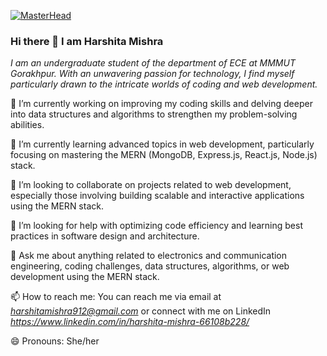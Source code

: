 [![MasterHead](https://github.blog/wp-content/uploads/2021/02/card.png?resize=1200%2C630)](https://github.com/Harshita7317)

### Hi there 👋 I am Harshita Mishra

*I am an undergraduate student of the department of ECE at MMMUT Gorakhpur. With an unwavering passion for technology, I find myself particularly drawn to the intricate worlds of coding and web development.*


🔭 I’m currently working on improving my coding skills and delving deeper into data structures and algorithms to strengthen my problem-solving abilities.

🌱 I’m currently learning advanced topics in web development, particularly focusing on mastering the MERN (MongoDB, Express.js, React.js, Node.js) stack.

👯 I’m looking to collaborate on projects related to web development, especially those involving building scalable and interactive applications using the MERN stack.

🤔 I’m looking for help with optimizing code efficiency and learning best practices in software design and architecture.

💬 Ask me about anything related to electronics and communication engineering, coding challenges, data structures, algorithms, or web development using the MERN stack.

📫 How to reach me: You can reach me via email at *harshitamishra912@gmail.com* or connect with me on LinkedIn *https://www.linkedin.com/in/harshita-mishra-66108b228/*

😄 Pronouns: She/her




